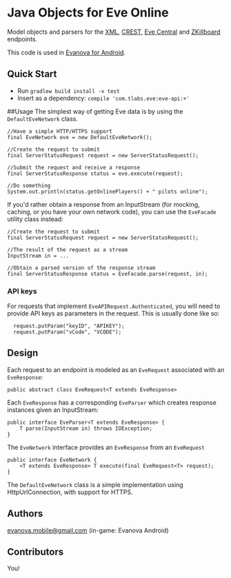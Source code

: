 # Java Objects for Eve Online

Model objects and parsers for the [XML](http://wiki.eve-id.net/APIv2_Page_Index), [CREST](https://developers.eveonline.com/resource/crest), [Eve Central](https://eve-central.com/home/develop.html) and [ZKillboard](https://github.com/EVE-KILL/zKillboard) endpoints.

This code is used in [Evanova for Android](https://market.android.com/details?id=com.tlabs.android.evanova).

## Quick Start
* Run `gradlew build install -x test`
* Insert as a dependency: `compile 'com.tlabs.eve:eve-api:+'`

##Usage
The simplest way of getting Eve data is by using the `DefaultEveNetwork` class.
```
//Have a simple HTTP/HTTPS support
final EveNetwork eve = new DefaultEveNetwork();  

//Create the request to submit
final ServerStatusRequest request = new ServerStatusRequest();

//Submit the request and receive a response
final ServerStatusResponse status = eve.execute(request); 

//Do something
System.out.println(status.getOnlinePlayers() + " pilots online");
```

If you'd rather obtain a response from an InputStream (for mocking, caching, or you have your own network code), you can use the ```EveFacade``` utility class instead:

```
//Create the request to submit
final ServerStatusRequest request = new ServerStatusRequest();

//The result of the request as a stream
InputStream in = ...

//Obtain a parsed version of the response stream
final ServerStatusResponse status = EveFacade.parse(request, in); 
```

### API keys

For requests that implement `EveAPIRequest.Authenticated`, you will need to provide API keys as parameters in the request.
This is usually done like so:

```
  request.putParam("keyID", "APIKEY");
  request.putParam("vCode", "VCODE");
```

## Design

Each request to an endpoint is modeled as an ```EveRequest``` associated with an ```EveResponse```:

```
public abstract class EveRequest<T extends EveResponse>
```

Each ```EveResponse``` has a corresponding ```EveParser``` which creates response instances given an InputStream:
```
public interface EveParser<T extends EveResponse> {
    T parse(InputStream in) throws IOException;
}
```

The ```EveNetwork``` interface provides an ```EveResponse``` from an ```EveRequest```
```
public interface EveNetwork {
    <T extends EveResponse> T execute(final EveRequest<T> request);
}
```
The ```DefaultEveNetwork``` class is a simple implementation using HttpUrlConnection, with support for HTTPS.


## Authors

evanova.mobile@gmail.com (in-game: Evanova Android)


## Contributors

You!